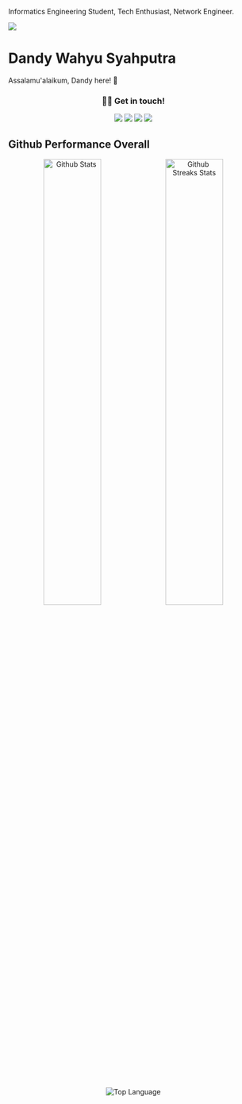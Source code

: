 Informatics Engineering Student, Tech Enthusiast, Network Engineer.

![](http://estruyf-github.azurewebsites.net/api/VisitorHit?user=rsdiz&repo=rsdiz&countColorcountColor)

# Dandy Wahyu Syahputra

Assalamu'alaikum, Dandy here! 👋

<h3 align="center">🤝🏻 Get in touch!</h3>

<p align="center">
  <a href="https://www.linkedin.com/in/dandywahyusyahputra/"><img src="https://img.shields.io/badge/-LinkedIn-0077B5?style=for-the-badge&logo=Linkedin&logoColor=white"/></a>
  <a href="https://medium.com/@dandyws71"><img src="https://img.shields.io/badge/-Medium-000000?style=for-the-badge&labelColor=000000&logo=Medium&link=https://medium.com/@dandyws71"/></a>
  <a href="mailto:dandyws71@gmail.com"><img src="https://img.shields.io/badge/-Gmail-212121?style=for-the-badge&logo=Gmail&logoColor=white"/></a>
  <a href="https://t.me/dandyws45"><img src="https://img.shields.io/badge/-Telegram-0077B5?style=for-the-badge&logo=Telegram&logoColor=white"/></a>
</p>

## Github Performance Overall

<p align="center">
  <img src="https://github-readme-stats.vercel.app/api?username=DandyWahyu&show_icons=true" width="48%" alt="Github Stats"/>
  <img src="https://github-readme-streak-stats.herokuapp.com/?user=DandyWahyu&hide_border=true" width="48%" alt="Github Streaks Stats"/>
  <br/>
  <img src="https://github-readme-stats.vercel.app/api/top-langs/?username=DandyWahyu&layout=compact" alt="Top Language"/>
</p>
